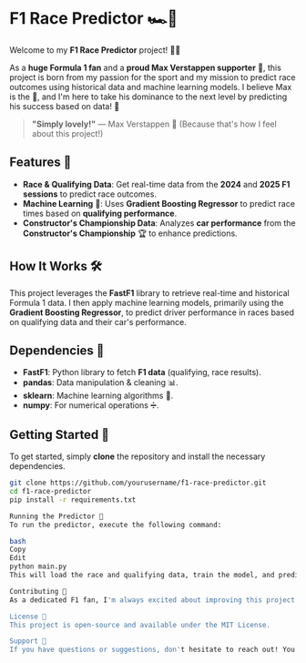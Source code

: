 # F1 Race Predictor 🏎️💨

Welcome to my **F1 Race Predictor** project! 🚗💨

As a **huge Formula 1 fan** and a **proud Max Verstappen supporter** 🦁, this project is born from my passion for the sport and my mission to predict race outcomes using historical data and machine learning models. I believe Max is the 🐐, and I'm here to take his dominance to the next level by predicting his success based on data! 🚀

> **"Simply lovely!"** — Max Verstappen 🦁 (Because that's how I feel about this project!)

## Features 🌟

- **Race & Qualifying Data**: Get real-time data from the **2024** and **2025 F1 sessions** to predict race outcomes.
- **Machine Learning** 🤖: Uses **Gradient Boosting Regressor** to predict race times based on **qualifying performance**.
- **Constructor's Championship Data**: Analyzes **car performance** from the **Constructor's Championship** 🏆 to enhance predictions.

## How It Works 🛠️

This project leverages the **FastF1** library to retrieve real-time and historical Formula 1 data. I then apply machine learning models, primarily using the **Gradient Boosting Regressor**, to predict driver performance in races based on qualifying data and their car's performance.

## Dependencies 🔧

- **FastF1**: Python library to fetch **F1 data** (qualifying, race results).
- **pandas**: Data manipulation & cleaning 📊.
- **sklearn**: Machine learning algorithms 🧠.
- **numpy**: For numerical operations ➗.

## Getting Started 🚀

To get started, simply **clone** the repository and install the necessary dependencies.

```bash
git clone https://github.com/yourusername/f1-race-predictor.git
cd f1-race-predictor
pip install -r requirements.txt

Running the Predictor 🏁
To run the predictor, execute the following command:

bash
Copy
Edit
python main.py
This will load the race and qualifying data, train the model, and predict the race times of drivers based on their qualifying performances.

Contributing 🤝
As a dedicated F1 fan, I'm always excited about improving this project! Feel free to fork, raise issues, or contribute to making this model even better. Let’s make Max Verstappen 🦁 proud! 💪

License 📜
This project is open-source and available under the MIT License.

Support 💬
If you have questions or suggestions, don't hesitate to reach out! You can open an issue or drop a message in the discussions.


